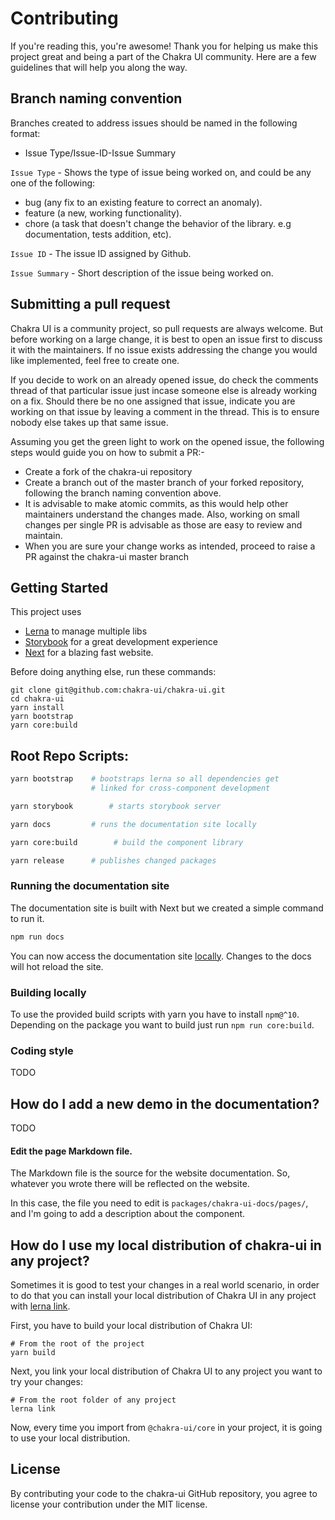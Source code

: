 # Contributing

If you're reading this, you're awesome! Thank you for helping us make this
project great and being a part of the Chakra UI community. Here are a few
guidelines that will help you along the way.

## Branch naming convention

Branches created to address issues should be named in the following format:

- Issue Type/Issue-ID-Issue Summary

`Issue Type` - Shows the type of issue being worked on, and could be any one of
the following:

- bug (any fix to an existing feature to correct an anomaly).
- feature (a new, working functionality).
- chore (a task that doesn't change the behavior of the library. e.g
  documentation, tests addition, etc).

`Issue ID` - The issue ID assigned by Github.

`Issue Summary` - Short description of the issue being worked on.

## Submitting a pull request

Chakra UI is a community project, so pull requests are always welcome. But
before working on a large change, it is best to open an issue first to discuss
it with the maintainers. If no issue exists addressing the change you would like
implemented, feel free to create one.

If you decide to work on an already opened issue, do check the comments thread
of that particular issue just incase someone else is already working on a fix.
Should there be no one assigned that issue, indicate you are working on that
issue by leaving a comment in the thread. This is to ensure nobody else takes up
that same issue.

Assuming you get the green light to work on the opened issue, the following
steps would guide you on how to submit a PR:-

- Create a fork of the chakra-ui repository
- Create a branch out of the master branch of your forked repository, following
  the branch naming convention above.
- It is advisable to make atomic commits, as this would help other maintainers
  understand the changes made. Also, working on small changes per single PR is
  advisable as those are easy to review and maintain.
- When you are sure your change works as intended, proceed to raise a PR against
  the chakra-ui master branch

## Getting Started

This project uses

- [Lerna](https://lerna.js.org/) to manage multiple libs
- [Storybook](https://storybook.js.org/) for a great development experience
- [Next](https://nextjs.org/) for a blazing fast website.

Before doing anything else, run these commands:

```
git clone git@github.com:chakra-ui/chakra-ui.git
cd chakra-ui
yarn install
yarn bootstrap
yarn core:build
```

## Root Repo Scripts:

```sh
yarn bootstrap    # bootstraps lerna so all dependencies get
                  # linked for cross-component development

yarn storybook        # starts storybook server

yarn docs         # runs the documentation site locally

yarn core:build        # build the component library

yarn release      # publishes changed packages
```

### Running the documentation site

The documentation site is built with Next but we created a simple command to run
it.

```sh
npm run docs
```

You can now access the documentation site [locally](http://localhost:3000).
Changes to the docs will hot reload the site.

### Building locally

To use the provided build scripts with yarn you have to install `npm@^10`.
Depending on the package you want to build just run `npm run core:build`.

### Coding style

TODO

## How do I add a new demo in the documentation?

TODO

#### Edit the page Markdown file.

The Markdown file is the source for the website documentation. So, whatever you
wrote there will be reflected on the website.

In this case, the file you need to edit is `packages/chakra-ui-docs/pages/`, and
I'm going to add a description about the component.

## How do I use my local distribution of chakra-ui in any project?

Sometimes it is good to test your changes in a real world scenario, in order to
do that you can install your local distribution of Chakra UI in any project with
[lerna link](https://github.com/lerna/lerna/tree/master/commands/link).

First, you have to build your local distribution of Chakra UI:

```shell
# From the root of the project
yarn build
```

Next, you link your local distribution of Chakra UI to any project you want to
try your changes:

```shell
# From the root folder of any project
lerna link
```

Now, every time you import from `@chakra-ui/core` in your project, it is going
to use your local distribution.

## License

By contributing your code to the chakra-ui GitHub repository, you agree to
license your contribution under the MIT license.
